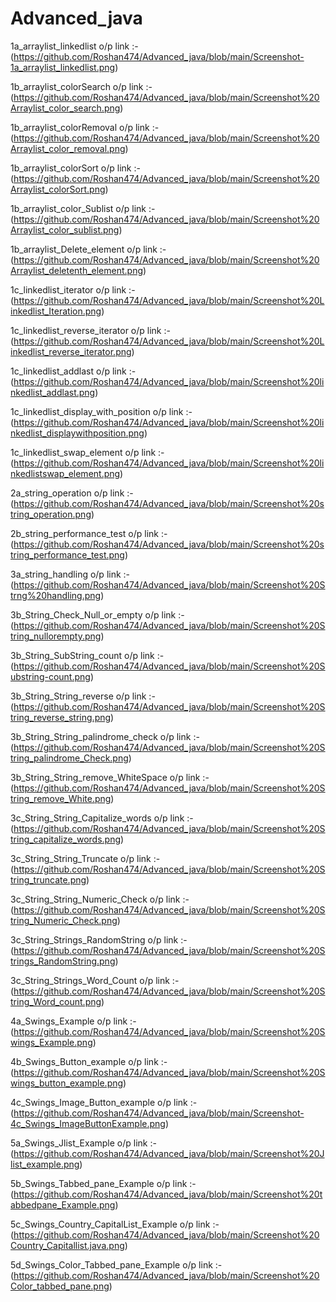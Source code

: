 # Advanced_java

1a_arraylist_linkedlist o/p link :-(https://github.com/Roshan474/Advanced_java/blob/main/Screenshot-1a_arraylist_linkedlist.png)

1b_arraylist_colorSearch o/p link :-(https://github.com/Roshan474/Advanced_java/blob/main/Screenshot%20Arraylist_color_search.png)

1b_arraylist_colorRemoval o/p link :-(https://github.com/Roshan474/Advanced_java/blob/main/Screenshot%20Arraylist_color_removal.png)

1b_arraylist_colorSort o/p link :-(https://github.com/Roshan474/Advanced_java/blob/main/Screenshot%20Arraylist_colorSort.png)

1b_arraylist_color_Sublist o/p link :-(https://github.com/Roshan474/Advanced_java/blob/main/Screenshot%20Arraylist_color_sublist.png)

1b_arraylist_Delete_element o/p link :-(https://github.com/Roshan474/Advanced_java/blob/main/Screenshot%20Arraylist_deletenth_element.png)

1c_linkedlist_iterator o/p link :-(https://github.com/Roshan474/Advanced_java/blob/main/Screenshot%20Linkedlist_Iteration.png)

1c_linkedlist_reverse_iterator o/p link :-(https://github.com/Roshan474/Advanced_java/blob/main/Screenshot%20Linkedlist_reverse_iterator.png)

1c_linkedlist_addlast o/p link :-(https://github.com/Roshan474/Advanced_java/blob/main/Screenshot%20linkedlist_addlast.png)

1c_linkedlist_display_with_position o/p link :-(https://github.com/Roshan474/Advanced_java/blob/main/Screenshot%20linkedlist_displaywithposition.png)

1c_linkedlist_swap_element o/p link :-(https://github.com/Roshan474/Advanced_java/blob/main/Screenshot%20linkedlistswap_element.png)

2a_string_operation o/p link :-(https://github.com/Roshan474/Advanced_java/blob/main/Screenshot%20string_operation.png)

2b_string_performance_test o/p link :-(https://github.com/Roshan474/Advanced_java/blob/main/Screenshot%20string_performance_test.png)

3a_string_handling o/p link :-(https://github.com/Roshan474/Advanced_java/blob/main/Screenshot%20Strng%20handling.png)

3b_String_Check_Null_or_empty o/p link :- (https://github.com/Roshan474/Advanced_java/blob/main/Screenshot%20String_nullorempty.png)

3b_String_SubString_count o/p link :- (https://github.com/Roshan474/Advanced_java/blob/main/Screenshot%20Substring-count.png)

3b_String_String_reverse o/p link :- (https://github.com/Roshan474/Advanced_java/blob/main/Screenshot%20String_reverse_string.png)

3b_String_String_palindrome_check o/p link :- (https://github.com/Roshan474/Advanced_java/blob/main/Screenshot%20String_palindrome_Check.png)

3b_String_String_remove_WhiteSpace o/p link :- (https://github.com/Roshan474/Advanced_java/blob/main/Screenshot%20String_remove_White.png)

3c_String_String_Capitalize_words o/p link :- (https://github.com/Roshan474/Advanced_java/blob/main/Screenshot%20String_capitalize_words.png)

3c_String_String_Truncate o/p link :- (https://github.com/Roshan474/Advanced_java/blob/main/Screenshot%20String_truncate.png)

3c_String_String_Numeric_Check o/p link :- (https://github.com/Roshan474/Advanced_java/blob/main/Screenshot%20String_Numeric_Check.png)

3c_String_Strings_RandomString o/p link :- (https://github.com/Roshan474/Advanced_java/blob/main/Screenshot%20Strings_RandomString.png)

3c_String_Strings_Word_Count o/p link :- (https://github.com/Roshan474/Advanced_java/blob/main/Screenshot%20String_Word_count.png)

4a_Swings_Example o/p link :- (https://github.com/Roshan474/Advanced_java/blob/main/Screenshot%20Swings_Example.png)

4b_Swings_Button_example o/p link :- (https://github.com/Roshan474/Advanced_java/blob/main/Screenshot%20Swings_button_example.png)

4c_Swings_Image_Button_example o/p link :- (https://github.com/Roshan474/Advanced_java/blob/main/Screenshot-4c_Swings_ImageButtonExample.png)

5a_Swings_Jlist_Example o/p link :- (https://github.com/Roshan474/Advanced_java/blob/main/Screenshot%20Jlist_example.png)

5b_Swings_Tabbed_pane_Example o/p link :- (https://github.com/Roshan474/Advanced_java/blob/main/Screenshot%20tabbedpane_Example.png)

5c_Swings_Country_CapitalList_Example o/p link :- (https://github.com/Roshan474/Advanced_java/blob/main/Screenshot%20Country_Capitallist.java.png)

5d_Swings_Color_Tabbed_pane_Example o/p link :- (https://github.com/Roshan474/Advanced_java/blob/main/Screenshot%20Color_tabbed_pane.png)













